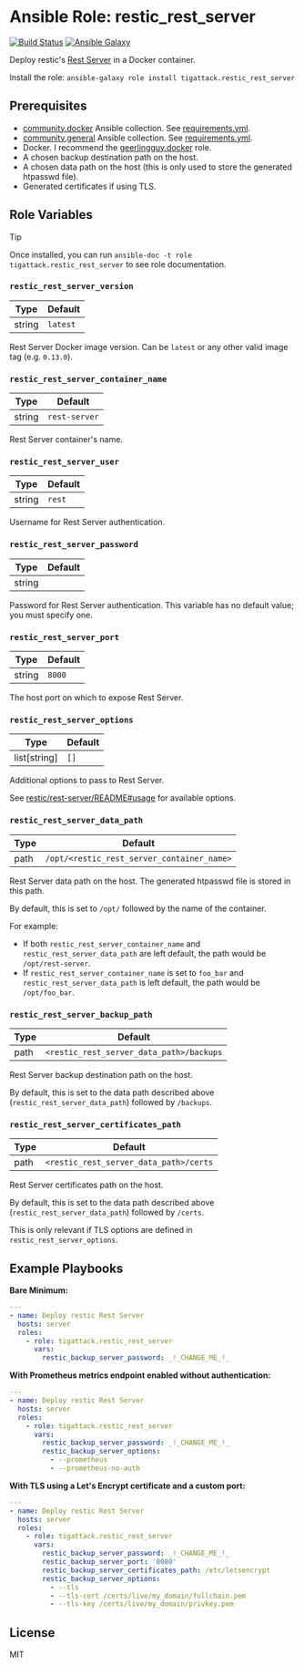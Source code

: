 # Ansible Role: restic_rest_server

[![Build Status][build_badge]][build_link]
[![Ansible Galaxy][galaxy_badge]][galaxy_link]

Deploy restic's [Rest Server](https://github.com/restic/rest-server) in a Docker container.

Install the role: `ansible-galaxy role install tigattack.restic_rest_server`

## Prerequisites

* [community.docker](https://galaxy.ansible.com/ui/repo/published/community/docker/) Ansible collection. See [requirements.yml](requirements.yml).
* [community.general](https://galaxy.ansible.com/ui/repo/published/community/general/) Ansible collection. See [requirements.yml](requirements.yml).
* Docker. I recommend the [geerlingguy.docker](https://github.com/geerlingguy/ansible-role-docker) role.
* A chosen backup destination path on the host.
* A chosen data path on the host (this is only used to store the generated htpasswd file).
* Generated certificates if using TLS.


## Role Variables

> [!TIP]
> Once installed, you can run `ansible-doc -t role tigattack.restic_rest_server` to see role documentation.

### `restic_rest_server_version`

| Type   | Default  |
|--------|----------|
| string | `latest` |

Rest Server Docker image version. Can be `latest` or any other valid image tag (e.g. `0.13.0`).

### `restic_rest_server_container_name`

| Type   | Default       |
|--------|---------------|
| string | `rest-server` |

Rest Server container's name.

### `restic_rest_server_user`

| Type   | Default |
|--------|---------|
| string | `rest`  |

Username for Rest Server authentication.

### `restic_rest_server_password`

| Type   | Default |
|--------|---------|
| string |         |

Password for Rest Server authentication. This variable has no default value; you must specify one.

### `restic_rest_server_port`

| Type   | Default |
|--------|---------|
| string | `8000`  |

The host port on which to expose Rest Server.

### `restic_rest_server_options`

| Type         | Default |
|--------------|---------|
| list[string] | `[]`    |

Additional options to pass to Rest Server.

See [restic/rest-server/README#usage](https://github.com/restic/rest-server/blob/master/README.md#usage) for available options.

### `restic_rest_server_data_path`

| Type   | Default                                    |
|--------|--------------------------------------------|
| path   | `/opt/<restic_rest_server_container_name>` |

Rest Server data path on the host. The generated htpasswd file is stored in this path.

By default, this is set to `/opt/` followed by the name of the container.

For example:
* If both `restic_rest_server_container_name` and `restic_rest_server_data_path` are left default, the path would be `/opt/rest-server`.
* If `restic_rest_server_container_name` is set to `foo_bar` and `restic_rest_server_data_path` is left default, the path would be `/opt/foo_bar`.

### `restic_rest_server_backup_path`

| Type   | Default                                  |
|--------|------------------------------------------|
| path   | `<restic_rest_server_data_path>/backups` |

Rest Server backup destination path on the host.

By default, this is set to the data path described above (`restic_rest_server_data_path`) followed by `/backups`.

### `restic_rest_server_certificates_path`

| Type   | Default                                |
|--------|----------------------------------------|
| path   | `<restic_rest_server_data_path>/certs` |

Rest Server certificates path on the host.

By default, this is set to the data path described above (`restic_rest_server_data_path`) followed by `/certs`.

This is only relevant if TLS options are defined in `restic_rest_server_options`.

## Example Playbooks

**Bare Minimum:**

```yml
---
- name: Deploy restic Rest Server
  hosts: server
  roles:
    - role: tigattack.restic_rest_server
      vars:
        restic_backup_server_password: _!_CHANGE_ME_!_
```

**With Prometheus metrics endpoint enabled without authentication:**

```yml
---
- name: Deploy restic Rest Server
  hosts: server
  roles:
    - role: tigattack.restic_rest_server
      vars:
        restic_backup_server_password: _!_CHANGE_ME_!_
        restic_backup_server_options:
          - --prometheus
          - --prometheus-no-auth
```

**With TLS using a Let's Encrypt certificate and a custom port:**

```yml
---
- name: Deploy restic Rest Server
  hosts: server
  roles:
    - role: tigattack.restic_rest_server
      vars:
        restic_backup_server_password: _!_CHANGE_ME_!_
        restic_backup_server_port: '8080'
        restic_backup_server_certificates_path: /etc/letsencrypt
        restic_backup_server_options:
          - --tls
          - --tls-cert /certs/live/my_domain/fullchain.pem
          - --tls-key /certs/live/my_domain/privkey.pem
```

## License

MIT

[build_badge]:  https://img.shields.io/github/actions/workflow/status/tigattack/ansible-role-restic-rest-server/test.yml?branch=main&label=Lint%20%26%20Test
[build_link]:   https://github.com/tigattack/ansible-role-restic-rest-server/actions?query=workflow:Test
[galaxy_badge]: https://img.shields.io/ansible/role/d/tigattack/restic-rest-server
[galaxy_link]:  https://galaxy.ansible.com/ui/standalone/roles/tigattack/restic_rest_server/
